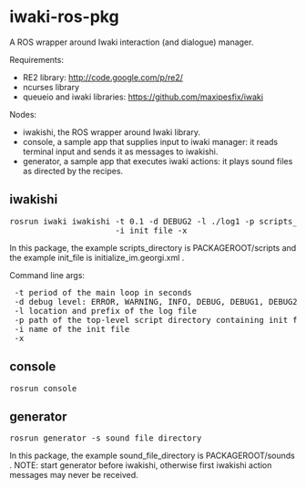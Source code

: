 iwaki-ros-pkg
=============

A ROS wrapper around Iwaki interaction (and dialogue) manager.


Requirements: 

- RE2 library: http://code.google.com/p/re2/
- ncurses library
- queueio and iwaki libraries: https://github.com/maxipesfix/iwaki


Nodes:
- iwakishi, the ROS wrapper around Iwaki library.
- console, a sample app that supplies input to iwaki manager: it reads 
           terminal input and sends it as messages to iwakishi.
- generator, a sample app that executes iwaki actions: it plays sound
             files as directed by the recipes. 



iwakishi 
--------
<pre>
rosrun iwaki iwakishi -t 0.1 -d DEBUG2 -l ./log1 -p scripts_directory 
                      -i init_file -x
</pre>

In this package, the example scripts_directory is PACKAGEROOT/scripts and
the example init_file is initialize_im.georgi.xml .

Command line args:     
<pre>
 -t period of the main loop in seconds 
 -d debug level: ERROR, WARNING, INFO, DEBUG, DEBUG1, DEBUG2, DEBUG3, DEBUG4
 -l location and prefix of the log file 
 -p path of the top-level script directory containing init file 
 -i name of the init file 
 -x
</pre>



console
-------
<pre>
rosrun console
</pre>


generator
---------
<pre>
rosrun generator -s sound_file_directory
</pre>

In this package, the example sound_file_directory is PACKAGEROOT/sounds .
NOTE: start generator before iwakishi, otherwise first iwakishi action messages
      may never be received.
